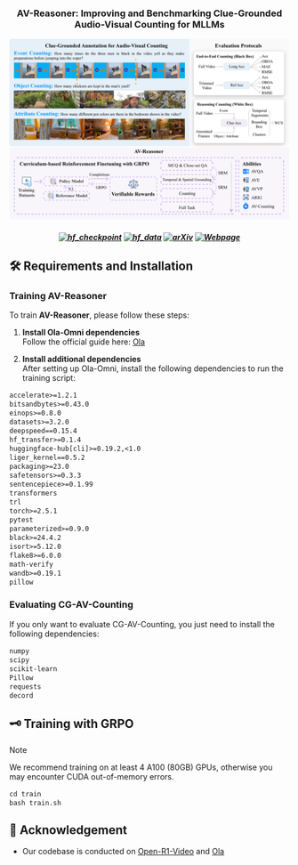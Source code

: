 <h3 align="center">AV-Reasoner: Improving and Benchmarking Clue-Grounded Audio-Visual Counting for MLLMs</h3>
<p align="center">
    <img src="assets/teaser.jpg" width="800"/>
<p>

<h5 align="center">

[![hf_checkpoint](https://img.shields.io/badge/%F0%9F%A4%97-AV%E2%80%90Reasoner-9C276A.svg)](https://huggingface.co/lulidong/AV-Reasoner) [![hf_data](https://img.shields.io/badge/%F0%9F%A4%97-CG%E2%80%90AV%E2%80%90Counting-9C276A.svg)](https://huggingface.co/datasets/CG-Bench/CG-AV-Counting) [![arXiv](https://img.shields.io/badge/Arxiv-25xx.xxxxx-AD1C18.svg?logo=arXiv)](https://arxiv.org/pdf/25xx.xxxxx) [![Webpage](https://img.shields.io/badge/Webpage-AV%E2%80%90Reasoner-<COLOR>.svg)](https://av-reasoner.github.io/) <br>

</h5>

## 🛠️ Requirements and Installation
### Training AV-Reasoner
To train **AV-Reasoner**, please follow these steps:

1. **Install Ola-Omni dependencies**  
   Follow the official guide here: [Ola](https://github.com/Ola-Omni/Ola)

2. **Install additional dependencies**  
   After setting up Ola-Omni, install the following dependencies to run the training script:

```plain
accelerate>=1.2.1
bitsandbytes>=0.43.0
einops>=0.8.0
datasets>=3.2.0
deepspeed==0.15.4
hf_transfer>=0.1.4
huggingface-hub[cli]>=0.19.2,<1.0
liger_kernel==0.5.2
packaging>=23.0
safetensors>=0.3.3
sentencepiece>=0.1.99
transformers
trl
torch>=2.5.1
pytest
parameterized>=0.9.0
black>=24.4.2
isort>=5.12.0
flake8>=6.0.0
math-verify
wandb>=0.19.1
pillow
```

### Evaluating CG-AV-Counting
If you only want to evaluate CG-AV-Counting, you just need to install the following dependencies:

```plain
numpy
scipy
scikit-learn
Pillow
requests
decord
```

## 🗝️ Training with GRPO
> [!NOTE] 
> We recommend training on at least 4 A100 (80GB) GPUs, otherwise you may encounter CUDA out-of-memory errors.

```
cd train
bash train.sh
```

## 🥰 Acknowledgement

- Our codebase is conducted on [Open-R1-Video](https://github.com/Wang-Xiaodong1899/Open-R1-Video) and [Ola](https://github.com/Ola-Omni/Ola)
